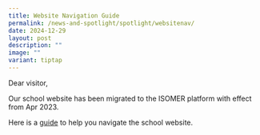 ```yaml
---
title: Website Navigation Guide
permalink: /news-and-spotlight/spotlight/websitenav/
date: 2024-12-29
layout: post
description: ""
image: ""
variant: tiptap
---
```

<p>Dear visitor,</p>
<p>Our school website has been migrated to the ISOMER platform with effect
from Apr 2023.</p>
<p>Here is a <a href="/files/PDF for Spotlight/Navigating website.pdf" rel="noopener nofollow" target="_blank">guide</a> to
help you navigate the school website.</p>